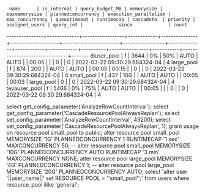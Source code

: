      name      | is_internal | query_budget_MB | memorysize | maxmemorysize | plannedconcurrency | execution_parallelism | max_concurrency | queuetimeout | runtimecap | cascadeto  | priority | assigned_users | query_cnt |             since             | count
---------------+-------------+-----------------+------------+---------------+--------------------+-----------------------+-----------------+--------------+------------+------------+----------+----------------+-----------+-------------------------------+-------
diuser_pool   | f           |            3644 | 0%         | 50%           | AUTO               | AUTO                  |                 | 00:05        |            |            |        0 |                |         0 | 2022-03-22 09:30:29.684324-04 |     4
large_pool    | f           |             874 | 20G        |               | AUTO               | AUTO                  |                 | 00:05        | 00:15      |            |        0 |                |         0 | 2022-03-22 09:30:29.684324-04 |     4
small_pool    | f           |             437 | 10G        |               | AUTO               | AUTO                  |                 | 00:05        | 00:03      | large_pool |        0 |                |         0 | 2022-03-22 09:30:29.684324-04 |     4
tevauser_pool | f           |            5466 | 0%         | 75%           | AUTO               | AUTO                  |                 | 00:05        |            |            |        0 |                |         0 | 2022-03-22 09:30:29.684324-04 |     4
 
select get_config_parameter('AnalyzeRowCountInterval');
select get_config_parameter('CascadeResourcePoolAlwaysReplan');
select set_config_parameter('AnalyzeRowCountInterval', 43200); 
select set_config_parameter('CascadeResourcePoolAlwaysReplan', 1);
grant usage on resource pool small_pool to public;
alter resource pool small_pool MEMORYSIZE '1G' PLANNEDCONCURRENCY 1 RUNTIMECAP '1 sec' MAXCONCURRENCY 50;
-- alter resource pool small_pool MEMORYSIZE '10G' PLANNEDCONCURRENCY AUTO RUNTIMECAP '3 min' MAXCONCURRENCY NONE;
alter resource pool large_pool MEMORYSIZE '4G' PLANNEDCONCURRENCY 1;
-- alter resource pool large_pool MEMORYSIZE '20G' PLANNEDCONCURRENCY AUTO;
select 'alter user '||user_name||' set RESOURCE POOL = ''small_pool'';' from users where resource_pool ilike 'general';